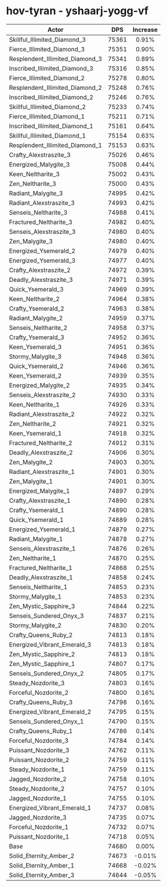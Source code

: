 # hov-tyran - yshaarj-yogg-vf
| Actor | DPS | Increase |
|---|:---:|:---:|
|Skillful_Illimited_Diamond_3|75361|0.91%|
|Fierce_Illimited_Diamond_3|75351|0.90%|
|Resplendent_Illimited_Diamond_3|75341|0.89%|
|Inscribed_Illimited_Diamond_3|75316|0.85%|
|Fierce_Illimited_Diamond_2|75278|0.80%|
|Resplendent_Illimited_Diamond_2|75248|0.76%|
|Inscribed_Illimited_Diamond_2|75246|0.76%|
|Skillful_Illimited_Diamond_2|75233|0.74%|
|Fierce_Illimited_Diamond_1|75211|0.71%|
|Inscribed_Illimited_Diamond_1|75161|0.64%|
|Skillful_Illimited_Diamond_1|75154|0.63%|
|Resplendent_Illimited_Diamond_1|75153|0.63%|
|Crafty_Alexstraszite_3|75026|0.46%|
|Energized_Malygite_3|75008|0.44%|
|Keen_Neltharite_3|75002|0.43%|
|Zen_Neltharite_3|75000|0.43%|
|Radiant_Malygite_3|74995|0.42%|
|Radiant_Alexstraszite_3|74993|0.42%|
|Senseis_Neltharite_3|74988|0.41%|
|Fractured_Neltharite_3|74982|0.40%|
|Senseis_Alexstraszite_3|74980|0.40%|
|Zen_Malygite_3|74980|0.40%|
|Energized_Ysemerald_2|74979|0.40%|
|Energized_Ysemerald_3|74977|0.40%|
|Crafty_Alexstraszite_2|74972|0.39%|
|Deadly_Alexstraszite_3|74971|0.39%|
|Quick_Ysemerald_3|74969|0.39%|
|Keen_Neltharite_2|74964|0.38%|
|Crafty_Ysemerald_2|74963|0.38%|
|Radiant_Malygite_2|74959|0.37%|
|Senseis_Neltharite_2|74958|0.37%|
|Crafty_Ysemerald_3|74952|0.36%|
|Keen_Ysemerald_3|74951|0.36%|
|Stormy_Malygite_3|74948|0.36%|
|Quick_Ysemerald_2|74946|0.36%|
|Keen_Ysemerald_2|74939|0.35%|
|Energized_Malygite_2|74935|0.34%|
|Senseis_Alexstraszite_2|74930|0.33%|
|Keen_Neltharite_1|74926|0.33%|
|Radiant_Alexstraszite_2|74922|0.32%|
|Zen_Neltharite_2|74921|0.32%|
|Keen_Ysemerald_1|74918|0.32%|
|Fractured_Neltharite_2|74912|0.31%|
|Deadly_Alexstraszite_2|74906|0.30%|
|Zen_Malygite_2|74903|0.30%|
|Radiant_Alexstraszite_1|74901|0.30%|
|Zen_Malygite_1|74901|0.30%|
|Energized_Malygite_1|74897|0.29%|
|Crafty_Alexstraszite_1|74890|0.28%|
|Crafty_Ysemerald_1|74890|0.28%|
|Quick_Ysemerald_1|74889|0.28%|
|Energized_Ysemerald_1|74879|0.27%|
|Radiant_Malygite_1|74878|0.27%|
|Senseis_Alexstraszite_1|74876|0.26%|
|Zen_Neltharite_1|74870|0.25%|
|Fractured_Neltharite_1|74868|0.25%|
|Deadly_Alexstraszite_1|74858|0.24%|
|Senseis_Neltharite_1|74853|0.23%|
|Stormy_Malygite_1|74853|0.23%|
|Zen_Mystic_Sapphire_3|74844|0.22%|
|Senseis_Sundered_Onyx_3|74837|0.21%|
|Stormy_Malygite_2|74830|0.20%|
|Crafty_Queens_Ruby_2|74813|0.18%|
|Energized_Vibrant_Emerald_3|74813|0.18%|
|Zen_Mystic_Sapphire_2|74813|0.18%|
|Zen_Mystic_Sapphire_1|74807|0.17%|
|Senseis_Sundered_Onyx_2|74805|0.17%|
|Steady_Nozdorite_3|74803|0.16%|
|Forceful_Nozdorite_2|74800|0.16%|
|Crafty_Queens_Ruby_3|74798|0.16%|
|Energized_Vibrant_Emerald_2|74795|0.15%|
|Senseis_Sundered_Onyx_1|74790|0.15%|
|Crafty_Queens_Ruby_1|74786|0.14%|
|Forceful_Nozdorite_3|74784|0.14%|
|Puissant_Nozdorite_3|74762|0.11%|
|Puissant_Nozdorite_2|74759|0.11%|
|Steady_Nozdorite_1|74759|0.11%|
|Jagged_Nozdorite_2|74758|0.10%|
|Steady_Nozdorite_2|74757|0.10%|
|Jagged_Nozdorite_1|74755|0.10%|
|Energized_Vibrant_Emerald_1|74737|0.08%|
|Jagged_Nozdorite_3|74735|0.07%|
|Forceful_Nozdorite_1|74732|0.07%|
|Puissant_Nozdorite_1|74718|0.05%|
|Base|74680|0.00%|
|Solid_Eternity_Amber_2|74673|-0.01%|
|Solid_Eternity_Amber_1|74668|-0.02%|
|Solid_Eternity_Amber_3|74644|-0.05%|
